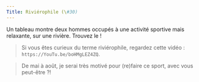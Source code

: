 ```yaml
---
Title: Riviérophile (\#30)
---
```


Un tableau montre deux hommes occupés à une activité sportive mais relaxante, sur une rivière. Trouvez le !

> Si vous êtes curieux du terme riviérophile, regardez cette vidéo : `https://YouTu.be/boHMgLEZ4ZQ`.

> De mai à août, je serai très motivé pour (re)faire ce sport, avec vous peut-être ?!